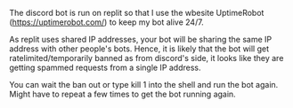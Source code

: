 The discord bot is run on replit so that I use the wbesite UptimeRobot (https://uptimerobot.com/) to keep my bot alive 24/7.

As replit uses shared IP addresses, your bot will be sharing the same IP address with other people's bots.
Hence, it is likely that the bot will get ratelimited/temporarily banned as from discord's side, it looks like they are getting spammed requests from a single IP address.

You can wait the ban out or type kill 1 into the shell and run the bot again. Might have to repeat a few times to get the bot running again.
